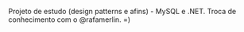 Projeto de estudo (design patterns e afins) - MySQL e .NET.
Troca de conhecimento com o @rafamerlin. =)